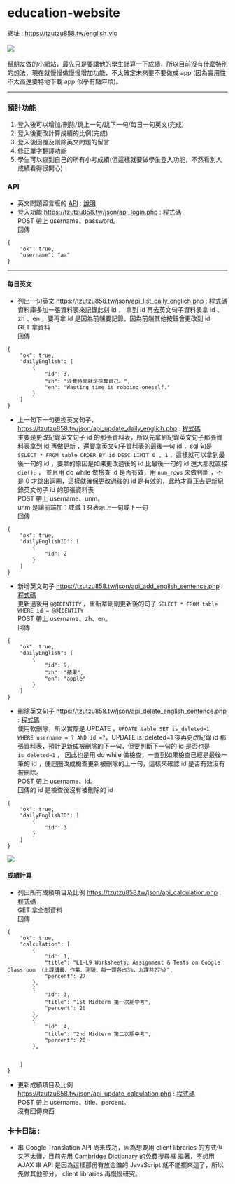 # education-website
網址 : https://tzutzu858.tw/english_vic
<br>
<br>
![](https://i.imgur.com/R8vJHSZ.png)<br>
<br>
幫朋友做的小網站，最先只是要讓他的學生計算一下成績，所以目前沒有什麼特別的想法，現在就慢慢做慢慢增加功能，不太確定未來要不要做成 app (因為實用性不太高還要特地下載 app 似乎有點麻煩)。<br>
*******

### 預計功能
1. 登入後可以增加/刪除/跳上一句/跳下一句/每日一句英文(完成)
2. 登入後更改計算成績的比例(完成)
3. 登入後回覆及刪除英文問題的留言
4. 修正單字翻譯功能
5. 學生可以查到自己的所有小考成績(但這樣就要做學生登入功能，不然看別人成績看得很開心)

### API

* 英文問題留言版的 [API](https://tzutzu858.tw/json/api_comments.php) : [說明](https://github.com/tzutzu858/API-Server-practice-SPA/blob/main/README.md)<br>
* 登入功能 https://tzutzu858.tw/json/api_login.php  : [程式碼](https://github.com/tzutzu858/education-website/blob/main/api/api_login.php)<br>
POST 帶上 username、password。<br>
回傳<br>
```
{
    "ok": true,
    "username": "aa"
}
```
***********
#### 每日英文

* 列出一句英文 https://tzutzu858.tw/json/api_list_daily_englich.php : [程式碼](https://github.com/tzutzu858/education-website/blob/main/api/api_list_daily_englich.php)<br>
資料庫多加一張資料表來記錄此刻 id ， 拿到 id 再去英文句子資料表拿 id 、zh 、en ，要再拿 id 是因為前端要記錄，因為前端其他按鈕會更改到 id <br> 
GET 拿資料<br>
回傳<br>
```
{
    "ok": true,
    "dailyEnglish": [
        {
            "id": 3,
            "zh": "浪費時間就是掠奪自己。",
            "en": "Wasting time is robbing oneself."
        }
    ]
}
```

* 上一句下一句更換英文句子，https://tzutzu858.tw/json/api_update_daily_englich.php : [程式碼](https://github.com/tzutzu858/education-website/blob/main/api/api_update_daily_englich.php)<br>
主要是更改紀錄英文句子 id 的那張資料表，所以先拿到紀錄英文句子那張資料表拿到 id 再做更新 ，還要拿英文句子資料表的最後一句 id ，sql 句是 ` SELECT * FROM table ORDER BY id DESC LIMIT 0 , 1 ` ，這樣就可以拿到最後一句的 id ，要拿的原因是如果更改過後的 id 比最後一句的 id 還大那就直接 `die();` ， 並且用 do while 做檢查 id 是否有效，用 `num_rows` 來做判斷 ，不是 0 才跳出迴圈，這樣就確保更改過後的 id 是有效的，此時才真正去更新紀錄英文句子 id 的那張資料表<br>
POST 帶上 username、unm。<br>
unm 是讓前端加 1 或減 1 來表示上一句或下一句<br>
回傳<br>
```
{
    "ok": true,
    "dailyEnglishID": [
        {
            "id": 2
        }
    ]
}
```
* 新增英文句子 https://tzutzu858.tw/json/api_add_english_sentence.php  :  [程式碼](https://github.com/tzutzu858/education-website/blob/main/api/api_add_english_sentence.php)<br>
更新過後用 `@@IDENTITY` ，重新拿剛剛更新後的句子 `SELECT * FROM table WHERE id = @@IDENTITY`<br>
POST 帶上 username、zh、en。<br>
回傳<br>
```
{
    "ok": true,
    "dailyEnglish": [
        {
            "id": 9,
            "zh": "蘋果",
            "en": "apple"
        }
    ]
}
```

* 刪除英文句子 https://tzutzu858.tw/json/api_delete_english_sentence.php  :  [程式碼](https://github.com/tzutzu858/education-website/blob/main/api/api_delete_english_sentence.php)<br>
使用軟刪除，所以實際是 UPDATE ，`UPDATE table SET is_deleted=1 WHERE username = ? AND id =?`，UPDATE is_deleted=1 後再更改紀錄 id 那張資料表，預計更新成被刪除的下一句，但要判斷下一句的 id 是否也是 `is_deleted=1` ， 因此也是用 do while 做檢查，一直到如果檢查已經是最後一筆的 id ，便迴圈改成檢查更新被刪除的上一句，這樣來確認 id 是否有效沒有被刪除。<br>
POST 帶上 username、id。<br>
回傳的 id 是檢查後沒有被刪除的 id<br>
```
{
    "ok": true,
    "dailyEnglishID": [
        {
            "id": 3
        }
    ]
}
```


![](https://github.com/tzutzu858/challenge-daily-UI/blob/master/gif/sentence.gif?raw=true)<br>

#### 成績計算
* 列出所有成績項目及比例 https://tzutzu858.tw/json/api_calculation.php  :  [程式碼](https://github.com/tzutzu858/education-website/blob/main/api/api_calculation.php)<br>
GET 拿全部資料<br>
回傳<br>
```
{
    "ok": true,
    "calculation": [
        {
            "id": 1,
            "title": "L1~L9 Worksheets, Assignment & Tests on Google Classroom （上課講義、作業、測驗、每一課各占3%，九課共27%)",
            "percent": 27
        },
        {
            "id": 3,
            "title": "1st Midterm 第一次期中考",
            "percent": 20
        },
        {
            "id": 4,
            "title": "2nd Midterm 第二次期中考",
            "percent": 20
        },
  
  
    ]
}
```

* 更新成績項目及比例 https://tzutzu858.tw/json/api_update_calculation.php :  [程式碼](https://github.com/tzutzu858/education-website/blob/main/api/api_update_calculation.php)<br>
POST 帶上 username、title、percent。<br>
沒有回傳東西<br>


### 卡卡日誌 : 
* 串 Google Translation API 尚未成功，因為想要用 client libraries 的方式但又不太懂，目前先用 [Cambridge Dictionary 的免費搜尋框](https://dictionary.cambridge.org/zht/freesearch.html) 擋著，不想用 AJAX 串 API 是因為這樣那份有放金鑰的 JavaScript 就不能擺來這了，所以先做其他部分， client libraries 再慢慢研究。
